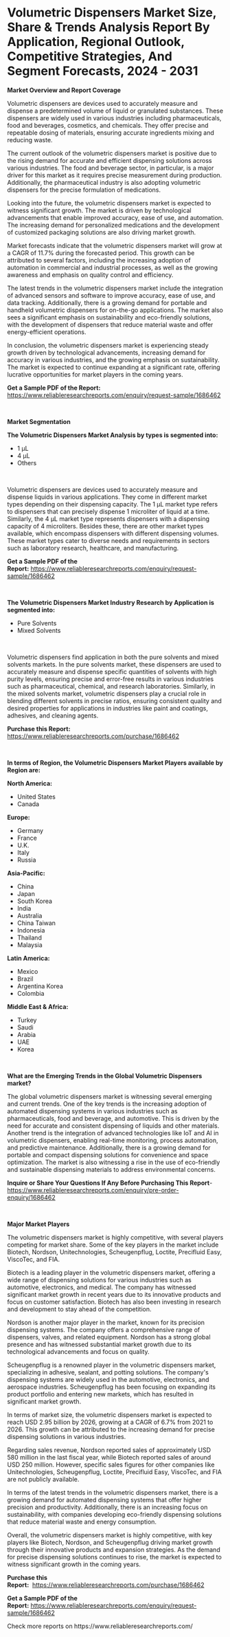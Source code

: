 <p><h1>Volumetric Dispensers Market Size, Share & Trends Analysis Report By Application, Regional Outlook, Competitive Strategies, And Segment Forecasts, 2024 - 2031</h1></p><p><strong>Market Overview and Report Coverage</strong></p>
<p><p>Volumetric dispensers are devices used to accurately measure and dispense a predetermined volume of liquid or granulated substances. These dispensers are widely used in various industries including pharmaceuticals, food and beverages, cosmetics, and chemicals. They offer precise and repeatable dosing of materials, ensuring accurate ingredients mixing and reducing waste.</p><p>The current outlook of the volumetric dispensers market is positive due to the rising demand for accurate and efficient dispensing solutions across various industries. The food and beverage sector, in particular, is a major driver for this market as it requires precise measurement during production. Additionally, the pharmaceutical industry is also adopting volumetric dispensers for the precise formulation of medications.</p><p>Looking into the future, the volumetric dispensers market is expected to witness significant growth. The market is driven by technological advancements that enable improved accuracy, ease of use, and automation. The increasing demand for personalized medications and the development of customized packaging solutions are also driving market growth.</p><p>Market forecasts indicate that the volumetric dispensers market will grow at a CAGR of 11.7% during the forecasted period. This growth can be attributed to several factors, including the increasing adoption of automation in commercial and industrial processes, as well as the growing awareness and emphasis on quality control and efficiency.</p><p>The latest trends in the volumetric dispensers market include the integration of advanced sensors and software to improve accuracy, ease of use, and data tracking. Additionally, there is a growing demand for portable and handheld volumetric dispensers for on-the-go applications. The market also sees a significant emphasis on sustainability and eco-friendly solutions, with the development of dispensers that reduce material waste and offer energy-efficient operations.</p><p>In conclusion, the volumetric dispensers market is experiencing steady growth driven by technological advancements, increasing demand for accuracy in various industries, and the growing emphasis on sustainability. The market is expected to continue expanding at a significant rate, offering lucrative opportunities for market players in the coming years.</p></p>
<p><strong>Get a Sample PDF of the Report:</strong> <a href="https://www.reliableresearchreports.com/enquiry/request-sample/1686462">https://www.reliableresearchreports.com/enquiry/request-sample/1686462</a></p>
<p>&nbsp;</p>
<p><strong>Market Segmentation</strong></p>
<p><strong>The Volumetric Dispensers Market Analysis by types is segmented into:</strong></p>
<p><ul><li>1 µL</li><li>4 µL</li><li>Others</li></ul></p>
<p>&nbsp;</p>
<p><p>Volumetric dispensers are devices used to accurately measure and dispense liquids in various applications. They come in different market types depending on their dispensing capacity. The 1 µL market type refers to dispensers that can precisely dispense 1 microliter of liquid at a time. Similarly, the 4 µL market type represents dispensers with a dispensing capacity of 4 microliters. Besides these, there are other market types available, which encompass dispensers with different dispensing volumes. These market types cater to diverse needs and requirements in sectors such as laboratory research, healthcare, and manufacturing.</p></p>
<p><strong>Get a Sample PDF of the Report:</strong>&nbsp;<a href="https://www.reliableresearchreports.com/enquiry/request-sample/1686462">https://www.reliableresearchreports.com/enquiry/request-sample/1686462</a></p>
<p>&nbsp;</p>
<p><strong>The Volumetric Dispensers Market Industry Research by Application is segmented into:</strong></p>
<p><ul><li>Pure Solvents</li><li>Mixed Solvents</li></ul></p>
<p>&nbsp;</p>
<p><p>Volumetric dispensers find application in both the pure solvents and mixed solvents markets. In the pure solvents market, these dispensers are used to accurately measure and dispense specific quantities of solvents with high purity levels, ensuring precise and error-free results in various industries such as pharmaceutical, chemical, and research laboratories. Similarly, in the mixed solvents market, volumetric dispensers play a crucial role in blending different solvents in precise ratios, ensuring consistent quality and desired properties for applications in industries like paint and coatings, adhesives, and cleaning agents.</p></p>
<p><strong>Purchase this Report:</strong>&nbsp; <a href="https://www.reliableresearchreports.com/purchase/1686462">https://www.reliableresearchreports.com/purchase/1686462</a></p>
<p>&nbsp;</p>
<p><strong>In terms of Region, the Volumetric Dispensers Market Players available by Region are:</strong></p>
<p>
    <p> <strong> North America: </strong>
        <ul>
            <li>United States</li>
            <li>Canada</li>
        </ul>
        </p> 
    <p> <strong> Europe: </strong>
        <ul>
            <li>Germany</li>
            <li>France</li>
            <li>U.K.</li>
            <li>Italy</li>
            <li>Russia</li>
        </ul>
        </p> 
    <p> <strong> Asia-Pacific: </strong>
        <ul>
            <li>China</li>
            <li>Japan</li>
            <li>South Korea</li>
            <li>India</li>
            <li>Australia</li>
            <li>China Taiwan</li>
            <li>Indonesia</li>
            <li>Thailand</li>
            <li>Malaysia</li>
        </ul>
        </p> 
    <p> <strong> Latin America: </strong>
        <ul>
            <li>Mexico</li>
            <li>Brazil</li>
            <li>Argentina Korea</li>
            <li>Colombia</li>
        </ul>
        </p> 
    <p> <strong> Middle East & Africa: </strong>
        <ul>
            <li>Turkey</li>
            <li>Saudi</li>
            <li>Arabia</li>
            <li>UAE</li>
            <li>Korea</li>
        </ul>
    </p>
    </p>
<p>&nbsp;</p>
<p><strong>What are the Emerging Trends in the Global Volumetric Dispensers market?</strong></p>
<p><p>The global volumetric dispensers market is witnessing several emerging and current trends. One of the key trends is the increasing adoption of automated dispensing systems in various industries such as pharmaceuticals, food and beverage, and automotive. This is driven by the need for accurate and consistent dispensing of liquids and other materials. Another trend is the integration of advanced technologies like IoT and AI in volumetric dispensers, enabling real-time monitoring, process automation, and predictive maintenance. Additionally, there is a growing demand for portable and compact dispensing solutions for convenience and space optimization. The market is also witnessing a rise in the use of eco-friendly and sustainable dispensing materials to address environmental concerns.</p></p>
<p><strong>Inquire or Share Your Questions If Any Before Purchasing This Report</strong>- <a href="https://www.reliableresearchreports.com/enquiry/pre-order-enquiry/1686462">https://www.reliableresearchreports.com/enquiry/pre-order-enquiry/1686462</a></p>
<p>&nbsp;</p>
<p><strong>Major Market Players</strong></p>
<p><p>The volumetric dispensers market is highly competitive, with several players competing for market share. Some of the key players in the market include Biotech, Nordson, Unitechnologies, Scheugenpflug, Loctite, Precifluid Easy, ViscoTec, and FIA.</p><p>Biotech is a leading player in the volumetric dispensers market, offering a wide range of dispensing solutions for various industries such as automotive, electronics, and medical. The company has witnessed significant market growth in recent years due to its innovative products and focus on customer satisfaction. Biotech has also been investing in research and development to stay ahead of the competition.</p><p>Nordson is another major player in the market, known for its precision dispensing systems. The company offers a comprehensive range of dispensers, valves, and related equipment. Nordson has a strong global presence and has witnessed substantial market growth due to its technological advancements and focus on quality.</p><p>Scheugenpflug is a renowned player in the volumetric dispensers market, specializing in adhesive, sealant, and potting solutions. The company's dispensing systems are widely used in the automotive, electronics, and aerospace industries. Scheugenpflug has been focusing on expanding its product portfolio and entering new markets, which has resulted in significant market growth.</p><p>In terms of market size, the volumetric dispensers market is expected to reach USD 2.95 billion by 2026, growing at a CAGR of 6.7% from 2021 to 2026. This growth can be attributed to the increasing demand for precise dispensing solutions in various industries.</p><p>Regarding sales revenue, Nordson reported sales of approximately USD 580 million in the last fiscal year, while Biotech reported sales of around USD 250 million. However, specific sales figures for other companies like Unitechnologies, Scheugenpflug, Loctite, Precifluid Easy, ViscoTec, and FIA are not publicly available.</p><p>In terms of the latest trends in the volumetric dispensers market, there is a growing demand for automated dispensing systems that offer higher precision and productivity. Additionally, there is an increasing focus on sustainability, with companies developing eco-friendly dispensing solutions that reduce material waste and energy consumption.</p><p>Overall, the volumetric dispensers market is highly competitive, with key players like Biotech, Nordson, and Scheugenpflug driving market growth through their innovative products and expansion strategies. As the demand for precise dispensing solutions continues to rise, the market is expected to witness significant growth in the coming years.</p></p>
<p><strong>Purchase this Report:</strong>&nbsp;&nbsp;<a href="https://www.reliableresearchreports.com/purchase/1686462">https://www.reliableresearchreports.com/purchase/1686462</a></p>
<p></p>
<p><strong>Get a Sample PDF of the Report:</strong>&nbsp;<a href="https://www.reliableresearchreports.com/enquiry/request-sample/1686462">https://www.reliableresearchreports.com/enquiry/request-sample/1686462</a></p>
<p>Check more reports on https://www.reliableresearchreports.com/</p>
